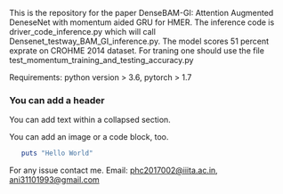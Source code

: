 This is the repository for the paper DenseBAM-GI: Attention Augmented DeneseNet with momentum aided GRU for HMER.  The inference code is driver_code_inference.py which will call Densenet_testway_BAM_GI_inference.py. The model scores 51 percent exprate on CROHME 2014 dataset. 
For traning one should use the file test_momentum_training_and_testing_accuracy.py 

Requirements:  python version > 3.6, pytorch > 1.7 


### You can add a header

You can add text within a collapsed section. 

You can add an image or a code block, too.

```ruby
   puts "Hello World"
```


For any issue contact me. Email: phc2017002@iiita.ac.in, ani31101993@gmail.com
